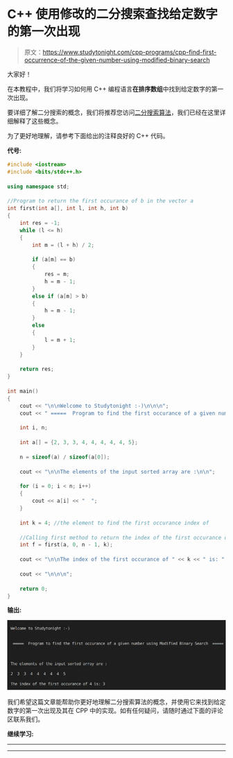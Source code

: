 # C++ 使用修改的二分搜索查找给定数字的第一次出现

> 原文：<https://www.studytonight.com/cpp-programs/cpp-find-first-occurrence-of-the-given-number-using-modified-binary-search>

大家好！

在本教程中，我们将学习如何用 C++ 编程语言**在排序数组**中找到给定数字的第一次出现。

要详细了解二分搜索的概念，我们将推荐您访问[二分搜索算法](https://www.studytonight.com/data-structures/binary-search-algorithm)，我们已经在这里详细解释了这些概念。

为了更好地理解，请参考下面给出的注释良好的 C++ 代码。

**代号:**

```cpp
#include <iostream>
#include <bits/stdc++.h>

using namespace std;

//Program to return the first occurance of b in the vector a
int first(int a[], int l, int h, int b)
{
    int res = -1;
    while (l <= h)
    {
        int m = (l + h) / 2;

        if (a[m] == b)
        {
            res = m;
            h = m - 1;
        }
        else if (a[m] > b)
        {
            h = m - 1;
        }
        else
        {
            l = m + 1;
        }
    }

    return res;
}

int main()
{
    cout << "\n\nWelcome to Studytonight :-)\n\n\n";
    cout << " =====  Program to find the first occurance of a given number using Modified Binary Search  ===== \n\n";

    int i, n;

    int a[] = {2, 3, 3, 4, 4, 4, 4, 4, 5};

    n = sizeof(a) / sizeof(a[0]);

    cout << "\n\nThe elements of the input sorted array are :\n\n";

    for (i = 0; i < n; i++)
    {
        cout << a[i] << "  ";
    }

    int k = 4; //the element to find the first occurance index of

    //Calling first method to return the index of the first occurance of element k
    int f = first(a, 0, n - 1, k);

    cout << "\n\nThe index of the first occurance of " << k << " is: " << f;

    cout << "\n\n\n";

    return 0;
} 
```

**输出:**

![C++ BS algo first ](img/216acef869cad0ecc8a1b6ab8d2c38bd.png)

我们希望这篇文章能帮助你更好地理解二分搜索算法的概念，并使用它来找到给定数字的第一次出现及其在 CPP 中的实现。如有任何疑问，请随时通过下面的评论区联系我们。

**继续学习:**

* * *

* * *